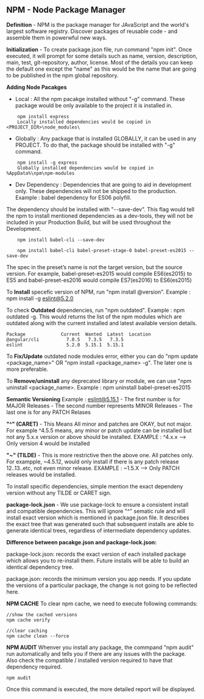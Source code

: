 

## NPM - Node Package Manager


**Definition** - NPM is the package manager for JAvaScript and the world's largest software registry. Discover packages of reusable code - and assemble them in powerwful new ways.


**Initialization** - To create package.json file, run command "npm init". Once executed, it will prompt for
some details such as name, version, description, main, test, git-repository, author, license. Most of the
details you can keep the default one except the "name" as this would be the name that are going to be published in the npm global repository.


**Adding Node Pacakges**

- Local : All the npm pacakge installed without "-g" command. These package would be only 
        available to the project it is installed in.
```
    npm install express
    Locally installed dependencies would be copied in <PROJECT_DIR>\node_modules\
```

- Globally : Any package that is installed GLOBALLY, it can be used in any PROJECT. To do that, the package should be installed with "-g" command.

```
    npm install -g express
    Globally installed dependencies would be copied in %AppData%\npm\npm-modules 
```

- Dev Dependency : Dependencies that are going to aid in development only. These dependencies will not
be shipped to the production. Example : babel dependency for ES06 polyfill. 

The dependency should be installed with "--save-dev". This flag would tell the npm to install mentioned dependencies as a dev-tools, 
they will not be included in your Production Build, but will be used throughout the Development.

```
    npm install babel-cli --save-dev

    npm install babel-cli babel-preset-stage-0 babel-preset-es2015 --save-dev

```
The spec in the preset’s name is not the target version, but the source version. 
For example, babel-preset-es2015 would compile ES6(es2015) to ES5 and 
babel-preset-es2016 would compile ES7(es2016) to ES6(es2015)



To **Install** specefic version of NPM, run "npm install <name>@version".
Example : npm install -g eslint@5.2.0

To check **Outdated** dependencies, run "npm outdated".
Example : npm outdated -g. This would returns the list of the npm modules which are outdated along with the
current installed and latest available version details.

    Package             Current  Wanted  Latest  Location
    @angular/cli          7.0.5   7.3.5   7.3.5
    eslint                5.2.0  5.15.1  5.15.1


To **Fix/Update** outdated node modules error, either you can do "npm update <package_name>" OR "npm install <package_name> -g". The later one is more preferable.


To **Remove/uninstall** any deprecated library or module, we can use "npm uninstall <package_name>.
Example : npm uninstall babel-preset-es2015


**Semantic Versioning**
Example : eslint@5.15.1
    - The first number is for MAJOR Releases
    - The second number represents MINOR Releases
    - The last one is for any PATCH Relases

**"^" (CARET)** - This Means All minor and patches are OKAY, but not major. For example ^4.5.5 means, any minor or patch update can be installed but not any 5.x.x version or above should be installed.
EXAMPLE : ^4.x.x --> Only version 4 would be installed

**"~" (TILDE)** - This is more restrictive then the above one. All patches only.
    For exampple, ~4.5.12, would only install if there is any patch release 12..13..etc, not even minor release. EXAMPLE : ~1.5.X --> Only PATCH releases would be installed.

To install specific dependencies, simple mention the exact dependeny version without any TILDE or CARET sign.



**package-lock.json** - We use package-lock to ensure a consistent install and compatible dependencies. This will ignore "^" sematic rule and will install exact version which is mentioned in package.json file. It describes the exact tree that was generated such that subsequent installs are able to generate identical trees, regardless of intermediate dependency updates.

**Difference between pacakge.json and package-lock.json:**

package-lock.json: records the exact version of each installed package which allows you to re-install them. Future installs will be able to build an identical dependency tree.

package.json: records the minimum version you app needs. If you update the versions of a particular package, the change is not going to be reflected here.


**NPM CACHE**
To clear npm cache, we need to execute following commands:

```
//show the cached versions
npm cache verify

//clear caching
npm cache clean --force

```

**NPM AUDIT**
Whenver you install any package, the commpand "npm audit" run automatically and tells you if there
are any issues with the package. Also check the compatible / installed version required to have that
dependency required.

```
npm audit
```

Once this command is executed, the more detailed report will be displayed.
